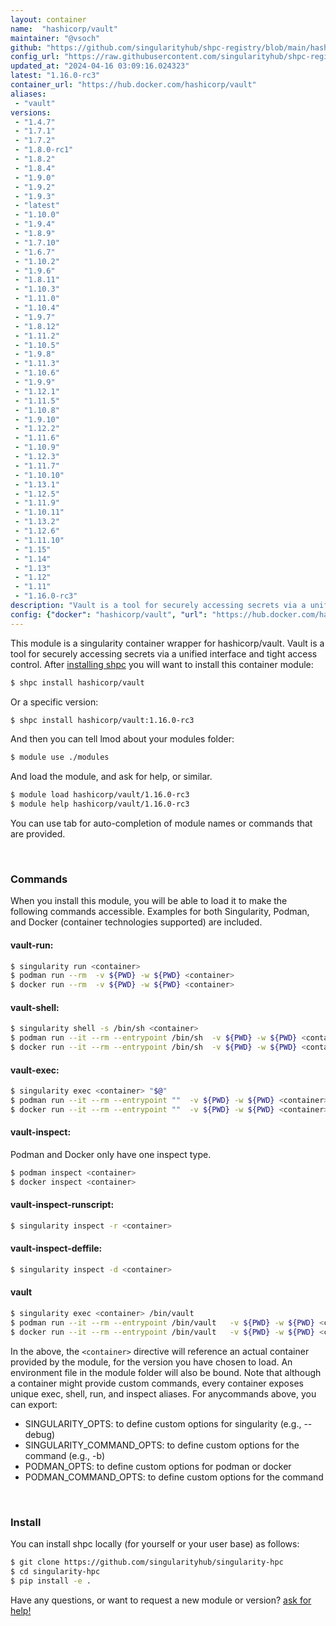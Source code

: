 ```yaml
---
layout: container
name:  "hashicorp/vault"
maintainer: "@vsoch"
github: "https://github.com/singularityhub/shpc-registry/blob/main/hashicorp/vault/container.yaml"
config_url: "https://raw.githubusercontent.com/singularityhub/shpc-registry/main/hashicorp/vault/container.yaml"
updated_at: "2024-04-16 03:09:16.024323"
latest: "1.16.0-rc3"
container_url: "https://hub.docker.com/hashicorp/vault"
aliases:
 - "vault"
versions:
 - "1.4.7"
 - "1.7.1"
 - "1.7.2"
 - "1.8.0-rc1"
 - "1.8.2"
 - "1.8.4"
 - "1.9.0"
 - "1.9.2"
 - "1.9.3"
 - "latest"
 - "1.10.0"
 - "1.9.4"
 - "1.8.9"
 - "1.7.10"
 - "1.6.7"
 - "1.10.2"
 - "1.9.6"
 - "1.8.11"
 - "1.10.3"
 - "1.11.0"
 - "1.10.4"
 - "1.9.7"
 - "1.8.12"
 - "1.11.2"
 - "1.10.5"
 - "1.9.8"
 - "1.11.3"
 - "1.10.6"
 - "1.9.9"
 - "1.12.1"
 - "1.11.5"
 - "1.10.8"
 - "1.9.10"
 - "1.12.2"
 - "1.11.6"
 - "1.10.9"
 - "1.12.3"
 - "1.11.7"
 - "1.10.10"
 - "1.13.1"
 - "1.12.5"
 - "1.11.9"
 - "1.10.11"
 - "1.13.2"
 - "1.12.6"
 - "1.11.10"
 - "1.15"
 - "1.14"
 - "1.13"
 - "1.12"
 - "1.11"
 - "1.16.0-rc3"
description: "Vault is a tool for securely accessing secrets via a unified interface and tight access control."
config: {"docker": "hashicorp/vault", "url": "https://hub.docker.com/hashicorp/vault", "maintainer": "@vsoch", "description": "Vault is a tool for securely accessing secrets via a unified interface and tight access control.", "latest": {"1.16.0-rc3": "sha256:3f7b37b32a9e3a4ba295ae728c4493e515156d383bf95a892b40b410fe59a90f"}, "tags": {"1.4.7": "sha256:37a6cdcf14315f9fe392ab0d33f2ec35de3435d6a3167068979df3a7df940483", "1.7.1": "sha256:5afd52a05b0b571f624b5dea1a2099b88f7cff373ee018e41b2b592bcacb53be", "1.7.2": "sha256:879d0f6b9d5bd981f81daef2f9145d84116f8a9533a2dd03955fd2831c7e3d78", "1.8.0-rc1": "sha256:1923c7db38e4a2e63074c10acd9bcda7667a36e800b127cc51d57962f38a8a8b", "1.8.2": "sha256:be657ebc978c5dc92b7b901c60d4ae848b08d26acb9d7facdcd053db87db8c48", "1.8.4": "sha256:dfc3500beb0e0c4a0c9f9ffb3fb77f8ca6382583f4f75f7197f2dae3626efece", "1.9.0": "sha256:4401acaed2281895bd32b99910f5aeadf216150d73c092c70874ff7e48c0731f", "1.9.2": "sha256:ff9b17b0cefe86ebdc2e1efed9a626cc464145062d6bcbc56da34f2ef7be8d86", "1.9.3": "sha256:c019349bcaeeb42cff890110212f571b6745b969c01e734f401998b6fcb3a75a", "latest": "sha256:0450896c43b13879b19442b204ce29dd19b5a10fce43d5cf38af17da20f56f4d", "1.10.0": "sha256:25ba89e672788f242053ddb5e0b9e0ff116b6a69e78dd95175e3564192d6f98e", "1.9.4": "sha256:415850080f84e2e3a48152328ce8f792b7b2d3d5ccec9f9e90eae9f568770342", "1.8.9": "sha256:1bcc4e0c3cb68c254c27117e647b18eacfb296ab58f85c77a022bda869b6f244", "1.7.10": "sha256:c865d46c6c56b1d4e0049957be3d09731f7ee7c8cc84ce4cc7145201b955d692", "1.6.7": "sha256:1491a9257b19085b65840492dfee9bd565a0ab30d0f9a8dbe4aba9b126c5a73f", "1.10.2": "sha256:8dea74ef21f7db4415aafa7588830e963ac1ab8bd07c82b9c9e0b94d74f157c2", "1.9.6": "sha256:aec17535998e5b2f0dbf423b5e44cfba498d1e62897eb6362c0ee4aa93d9b137", "1.8.11": "sha256:eeaec5460d55d8c8338ff1711ea29f65b44ba43352b9c6fb6f1af0692d2f0ef9", "1.10.3": "sha256:73d624e5a079f152a46177de796f90bc60f4a4e0452e047cbbe8ef3fa6927cbf", "1.11.0": "sha256:ff32a8851a9360ecd23cd4a76e363f2a1b540f7c64e2c800fc8bd45f4375fc16", "1.10.4": "sha256:9e47e2c71d2dd2728580c6fac1b6d053788511820b64706dc90f2f1aaab790c6", "1.9.7": "sha256:8d29e64b360002c0dcf7ca106771daff743a6faa062a5c0424b48a665c7178de", "1.8.12": "sha256:6c87c10a8e3637fda60b9e188884003921fef8b1048980c10f00150b468ca44e", "1.11.2": "sha256:a60891bfb7b7a669d21544e0ad1b178e09a78174d4995e79fb11faf9a741e2ca", "1.10.5": "sha256:898c0de564fd90f1cd1fb171a745fd4b845745b2d41a915d06f772fde11ce6ca", "1.9.8": "sha256:f2b7d7bc982b198b187deb53b7872fac8c50df772ba3a0183cbe05aaddc00d28", "1.11.3": "sha256:0fe23bbef12a1b304fec8e288468d3f83b6cccd7f8af178d315337ded587d231", "1.10.6": "sha256:1e7a08d5e967d262c61116624a5508d45757373d99dccbb66e9a0746b38d9f3c", "1.9.9": "sha256:aa2b7d21e06ad61f58720fcb0a3ac958ac36cb2d5bd1e99364f5bcfb84d88f0d", "1.12.1": "sha256:8de4d5f31b38225d952070d48c346a4029677dae05d11092142e921e373499c2", "1.11.5": "sha256:bb6513a30b2b405d024750e07c7870d0b640e4598b516f401e7747d5dd9c2667", "1.10.8": "sha256:08550b8fdfbcf2c1dfd2de1298472871541c186e3729bff29a58d3e64c8cc025", "1.9.10": "sha256:98966dea2888553c080e141cb0070fc826db92871a50eec40e06d7f51c05029e", "1.12.2": "sha256:7fb0065690177cbc1607d5222ef7f44ac20daa75dd146ed0549cd973dc62b264", "1.11.6": "sha256:6e694c72cd4ec71ad917323fc9b5e3fb0240ab74f3fe78c43ea02e4ee83c1c75", "1.10.9": "sha256:a45277e9cfaecb8dbe47442f0b6e2727a18f5aec278ee6d0927ac2f206fc37ae", "1.12.3": "sha256:db6c4a7dcf4ea9fcb62fb07d8e2328fd61138eaaa4df2e9174eae7a7dd3d8623", "1.11.7": "sha256:97fca552e98152298e9503486889a35aae64d17acda14380be400d07cc459e1b", "1.10.10": "sha256:386e2d62c1d18c933889e2c7fd34a3fb2cd38baac5ac59ed75eb66462b2b10a4", "1.13.1": "sha256:b888abc3fc0529550d4a6c87884419e86b8cb736fe556e3e717a6bc50888b3b8", "1.12.5": "sha256:bdf328596ee84ce2621eaaef89e83dd8fa8d8e5a2c75cd84365862666eadddaf", "1.11.9": "sha256:b571ac28d31658821ffefb18e052ebad856c897e159ec3bd303c86761141c4be", "1.10.11": "sha256:93ffc961e66dd2bc052e5b91bc7e7d97a64f79387f9e4cf796ed09c03ad89623", "1.13.2": "sha256:c186e9bff2db0bd61dad70e7733cbfa5a0f8ddee3a6a061f3753060689aa81ab", "1.12.6": "sha256:2517235f0600a66f0817756253c50c739232a3237340f385ff22e2b3f53f609f", "1.11.10": "sha256:cd8b68c0e30c0f76284a0fe2189103e5148e6cd8339e27b4dd0fcaf3ac0bb8e3", "1.15": "sha256:0450896c43b13879b19442b204ce29dd19b5a10fce43d5cf38af17da20f56f4d", "1.14": "sha256:14be0a8eb323181a56d10facab3b424809d9921e85d2f2678126ce232766a8e1", "1.13": "sha256:829034ced146f56c8cbe4359df91aa4aec4894af70a9a2f6ce25fad3bedc1ba2", "1.12": "sha256:8104c0a5c04ad03a2cde2be5155e90f78dea4ce862a5b30d43a2f0efc8f19a07", "1.11": "sha256:727a0c96bdb0cc848c75df2d49a41e5b7a3ae6df8f454fa5823c06c595e3b2e5", "1.16.0-rc3": "sha256:3f7b37b32a9e3a4ba295ae728c4493e515156d383bf95a892b40b410fe59a90f"}, "aliases": {"vault": "/bin/vault"}}
---
```


This module is a singularity container wrapper for hashicorp/vault.
Vault is a tool for securely accessing secrets via a unified interface and tight access control.
After [installing shpc](#install) you will want to install this container module:


```bash
$ shpc install hashicorp/vault
```

Or a specific version:

```bash
$ shpc install hashicorp/vault:1.16.0-rc3
```

And then you can tell lmod about your modules folder:

```bash
$ module use ./modules
```

And load the module, and ask for help, or similar.

```bash
$ module load hashicorp/vault/1.16.0-rc3
$ module help hashicorp/vault/1.16.0-rc3
```

You can use tab for auto-completion of module names or commands that are provided.

<br>

### Commands

When you install this module, you will be able to load it to make the following commands accessible.
Examples for both Singularity, Podman, and Docker (container technologies supported) are included.

#### vault-run:

```bash
$ singularity run <container>
$ podman run --rm  -v ${PWD} -w ${PWD} <container>
$ docker run --rm  -v ${PWD} -w ${PWD} <container>
```

#### vault-shell:

```bash
$ singularity shell -s /bin/sh <container>
$ podman run --it --rm --entrypoint /bin/sh  -v ${PWD} -w ${PWD} <container>
$ docker run --it --rm --entrypoint /bin/sh  -v ${PWD} -w ${PWD} <container>
```

#### vault-exec:

```bash
$ singularity exec <container> "$@"
$ podman run --it --rm --entrypoint ""  -v ${PWD} -w ${PWD} <container> "$@"
$ docker run --it --rm --entrypoint ""  -v ${PWD} -w ${PWD} <container> "$@"
```

#### vault-inspect:

Podman and Docker only have one inspect type.

```bash
$ podman inspect <container>
$ docker inspect <container>
```

#### vault-inspect-runscript:

```bash
$ singularity inspect -r <container>
```

#### vault-inspect-deffile:

```bash
$ singularity inspect -d <container>
```


#### vault

```bash
$ singularity exec <container> /bin/vault
$ podman run --it --rm --entrypoint /bin/vault   -v ${PWD} -w ${PWD} <container> -c " $@"
$ docker run --it --rm --entrypoint /bin/vault   -v ${PWD} -w ${PWD} <container> -c " $@"
```



In the above, the `<container>` directive will reference an actual container provided
by the module, for the version you have chosen to load. An environment file in the
module folder will also be bound. Note that although a container
might provide custom commands, every container exposes unique exec, shell, run, and
inspect aliases. For anycommands above, you can export:

 - SINGULARITY_OPTS: to define custom options for singularity (e.g., --debug)
 - SINGULARITY_COMMAND_OPTS: to define custom options for the command (e.g., -b)
 - PODMAN_OPTS: to define custom options for podman or docker
 - PODMAN_COMMAND_OPTS: to define custom options for the command

<br>

### Install

You can install shpc locally (for yourself or your user base) as follows:

```bash
$ git clone https://github.com/singularityhub/singularity-hpc
$ cd singularity-hpc
$ pip install -e .
```

Have any questions, or want to request a new module or version? [ask for help!](https://github.com/singularityhub/singularity-hpc/issues)